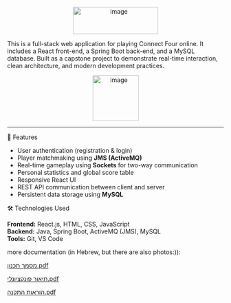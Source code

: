 <p align="center">
<img width="198" height="63" alt="image" src="https://github.com/user-attachments/assets/8a08f7df-8055-4799-82db-688928206415" />
</p>

This is a full-stack web application for playing Connect Four online. 
It includes a React front-end, a Spring Boot back-end, and a MySQL database. 
Built as a capstone project to demonstrate real-time interaction, clean architecture, and modern development practices.

<p align="center">
<img width="107" height="106" alt="image" src="https://github.com/user-attachments/assets/43fefcd1-2c17-41f0-a636-cfc1086d4c88" />

</p>

-----------------

🚀 Features
- User authentication (registration & login)
- Player matchmaking using **JMS (ActiveMQ)** 
- Real-time gameplay using **Sockets** for two-way communication  
- Personal statistics and global score table  
- Responsive React UI  
- REST API communication between client and server
- Persistent data storage using **MySQL** 


🛠️ Technologies Used

**Frontend:** React.js, HTML, CSS, JavaScript  
**Backend:** Java, Spring Boot, ActiveMQ (JMS), MySQL  
**Tools:** Git, VS Code


more documentation (in Hebrew, but there are also photos:)):

[מסמך תכנון.pdf](https://github.com/user-attachments/files/23028069/default.pdf)

[תיאור פונקציונלי.pdf](https://github.com/user-attachments/files/23028071/default.pdf)

[הוראות התקנה.pdf](https://github.com/user-attachments/files/23028077/readme.pdf)
